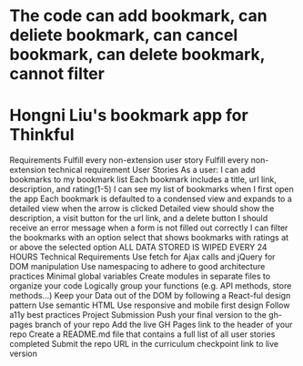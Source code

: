 # The code can add bookmark, can deliete bookmark, can cancel bookmark, can delete bookmark, cannot filter

# Hongni Liu's bookmark app for Thinkful

Requirements
Fulfill every non-extension user story
Fulfill every non-extension technical requirement
User Stories
As a user: I can add bookmarks to my bookmark list Each bookmark includes a title, url link, description, and rating(1-5) I can see my list of bookmarks when I first open the app Each bookmark is defaulted to a condensed view and expands to a detailed view when the arrow is clicked Detailed view should show the description, a visit button for the url link, and a delete button I should receive an error message when a form is not filled out correctly I can filter the bookmarks with an option select that shows bookmarks with ratings at or above the selected option ALL DATA STORED IS WIPED EVERY 24 HOURS
Technical Requirements
Use fetch for Ajax calls and jQuery for DOM manipulation Use namespacing to adhere to good architecture practices Minimal global variables Create modules in separate files to organize your code Logically group your functions (e.g. API methods, store methods...) Keep your Data out of the DOM by following a React-ful design pattern Use semantic HTML Use responsive and mobile first design Follow a11y best practices
Project Submission
Push your final version to the gh-pages branch of your repo Add the live GH Pages link to the header of your repo Create a README.md file that contains a full list of all user stories completed Submit the repo URL in the curriculum checkpoint
link to live version